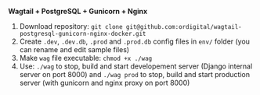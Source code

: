 **Wagtail + PostgreSQL + Gunicorn + Nginx**

1. Download repository: `git clone git@github.com:ordigital/wagtail-postgresql-gunicorn-nginx-docker.git`
2. Create `.dev`, `.dev.db`, `.prod` and `.prod.db` config files in `env/` folder (you can rename and edit sample files)
3. Make `wag` file executable: `chmod +x ./wag`
4. Use: `./wag` to stop, build and start developement server (Django internal server on port 8000) and `./wag prod` to stop, build and start production server (with gunicorn and nginx proxy on port 8000)
